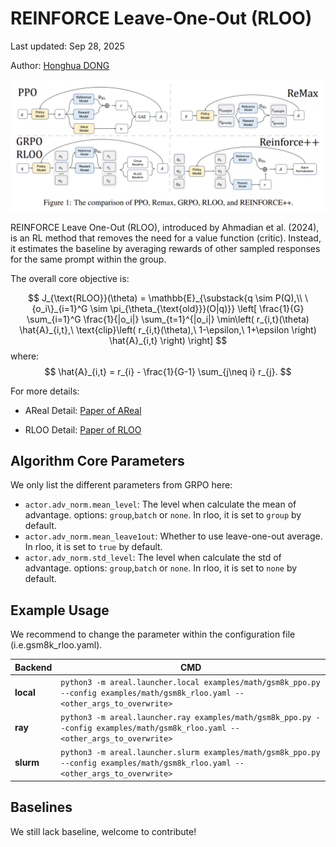 # REINFORCE Leave-One-Out (RLOO)

Last updated: Sep 28, 2025

Author: [Honghua DONG](https://github.com/dhh1995)

![rloo figure](../figures/reinforce.png)

REINFORCE Leave One-Out (RLOO), introduced by Ahmadian et al. (2024), is an RL method that removes the need for a value function (critic). 
Instead, it estimates the baseline by averaging rewards of other sampled responses for the same prompt within the group.

The overall core objective is:

$$
J_{\text{RLOO}}(\theta) = \mathbb{E}_{\substack{q \sim P(Q),\\ \{o_i\}_{i=1}^G \sim \pi_{\theta_{\text{old}}}(O|q)}} \left[ \frac{1}{G} \sum_{i=1}^G \frac{1}{|o_i|} \sum_{t=1}^{|o_i|} \min\left( r_{i,t}(\theta) \hat{A}_{i,t},\ \text{clip}\left( r_{i,t}(\theta),\ 1-\epsilon,\ 1+\epsilon \right) \hat{A}_{i,t} \right) \right]
$$
where:
$$
\hat{A}_{i,t} = r_{i} - \frac{1}{G-1} \sum_{j\neq i} r_{j}.
$$


For more details:

- AReal Detail: [Paper of AReal](https://arxiv.org/abs/2505.24298)

- RLOO Detail: [Paper of RLOO](https://arxiv.org/abs/2402.14740)

## Algorithm Core Parameters

We only list the different parameters from GRPO here:

- `actor.adv_norm.mean_level`: The level when calculate the mean of advantage. options:
  `group`,`batch` or `none`. In rloo, it is set to `group` by default.
- `actor.adv_norm.mean_leave1out`: Whether to use leave-one-out average. In rloo, it is set to `true` by default.
- `actor.adv_norm.std_level`: The level when calculate the std of advantage. options:
  `group`,`batch` or `none`. In rloo, it is set to `none` by default.

## Example Usage

We recommend to change the parameter within the configuration file
(i.e.gsm8k_rloo.yaml).

| Backend   | CMD                                                                                                                              |
| --------- | -------------------------------------------------------------------------------------------------------------------------------- |
| **local** | `python3 -m areal.launcher.local examples/math/gsm8k_ppo.py --config examples/math/gsm8k_rloo.yaml --<other_args_to_overwrite>` |
| **ray**   | `python3 -m areal.launcher.ray examples/math/gsm8k_ppo.py --config examples/math/gsm8k_rloo.yaml --<other_args_to_overwrite>`   |
| **slurm** | `python3 -m areal.launcher.slurm examples/math/gsm8k_ppo.py --config examples/math/gsm8k_rloo.yaml --<other_args_to_overwrite>` |

## Baselines

We still lack baseline, welcome to contribute!
